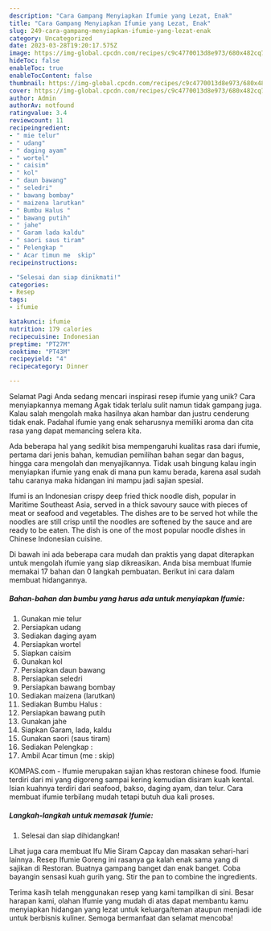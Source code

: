 ```yaml
---
description: "Cara Gampang Menyiapkan Ifumie yang Lezat, Enak"
title: "Cara Gampang Menyiapkan Ifumie yang Lezat, Enak"
slug: 249-cara-gampang-menyiapkan-ifumie-yang-lezat-enak
category: Uncategorized
date: 2023-03-28T19:20:17.575Z
image: https://img-global.cpcdn.com/recipes/c9c4770013d8e973/680x482cq70/ifumie-foto-resep-utama.jpg
hideToc: false
enableToc: true
enableTocContent: false
thumbnail: https://img-global.cpcdn.com/recipes/c9c4770013d8e973/680x482cq70/ifumie-foto-resep-utama.jpg
cover: https://img-global.cpcdn.com/recipes/c9c4770013d8e973/680x482cq70/ifumie-foto-resep-utama.jpg
author: Admin
authorAv: notfound
ratingvalue: 3.4
reviewcount: 11
recipeingredient:
- " mie telur"
- " udang"
- " daging ayam"
- " wortel"
- " caisim"
- " kol"
- " daun bawang"
- " seledri"
- " bawang bombay"
- " maizena larutkan"
- " Bumbu Halus "
- " bawang putih"
- " jahe"
- " Garam lada kaldu"
- " saori saus tiram"
- " Pelengkap "
- " Acar timun me  skip"
recipeinstructions:

- "Selesai dan siap dinikmati!"
categories:
- Resep
tags:
- ifumie

katakunci: ifumie 
nutrition: 179 calories
recipecuisine: Indonesian
preptime: "PT27M"
cooktime: "PT43M"
recipeyield: "4"
recipecategory: Dinner

---
```



Selamat Pagi Anda sedang mencari inspirasi resep ifumie yang unik? Cara menyiapkannya memang Agak tidak terlalu sulit namun tidak gampang juga. Kalau salah mengolah maka hasilnya akan hambar dan justru cenderung tidak enak. Padahal ifumie yang enak seharusnya memiliki aroma dan cita rasa yang dapat memancing selera kita.


Ada beberapa hal yang sedikit bisa mempengaruhi kualitas rasa dari ifumie, pertama dari jenis bahan, kemudian pemilihan bahan segar dan bagus, hingga cara mengolah dan menyajikannya. Tidak usah bingung kalau ingin menyiapkan ifumie yang enak di mana pun kamu berada, karena asal sudah tahu caranya maka hidangan ini mampu jadi sajian spesial.

Ifumi is an Indonesian crispy deep fried thick noodle dish, popular in Maritime Southeast Asia, served in a thick savoury sauce with pieces of meat or seafood and vegetables. The dishes are to be served hot while the noodles are still crisp until the noodles are softened by the sauce and are ready to be eaten. The dish is one of the most popular noodle dishes in Chinese Indonesian cuisine.


Di bawah ini ada beberapa cara mudah dan praktis yang dapat diterapkan untuk mengolah ifumie yang siap dikreasikan. Anda bisa membuat Ifumie memakai 17 bahan dan 0 langkah pembuatan. Berikut ini cara dalam membuat hidangannya.

<!--inarticleads1-->

##### Bahan-bahan dan bumbu yang harus ada untuk menyiapkan Ifumie:

1. Gunakan  mie telur
1. Persiapkan  udang
1. Sediakan  daging ayam
1. Persiapkan  wortel
1. Siapkan  caisim
1. Gunakan  kol
1. Persiapkan  daun bawang
1. Persiapkan  seledri
1. Persiapkan  bawang bombay
1. Sediakan  maizena (larutkan)
1. Sediakan  Bumbu Halus :
1. Persiapkan  bawang putih
1. Gunakan  jahe
1. Siapkan  Garam, lada, kaldu
1. Gunakan  saori (saus tiram)
1. Sediakan  Pelengkap :
1. Ambil  Acar timun (me : skip)


KOMPAS.com - Ifumie merupakan sajian khas restoran chinese food. Ifumie terdiri dari mi yang digoreng sampai kering kemudian disiram kuah kental. Isian kuahnya terdiri dari seafood, bakso, daging ayam, dan telur. Cara membuat ifumie terbilang mudah tetapi butuh dua kali proses. 

<!--inarticleads2-->

##### Langkah-langkah untuk memasak Ifumie:


1. Selesai dan siap dihidangkan!

Lihat juga cara membuat Ifu Mie Siram Capcay dan masakan sehari-hari lainnya. Resep Ifumie Goreng ini rasanya ga kalah enak sama yang di sajikan di Restoran. Buatnya gampang banget dan enak banget. Coba bayangin sensasi kuah gurih yang. Stir the pan to combine the ingredients. 

Terima kasih telah menggunakan resep yang kami tampilkan di sini. Besar harapan kami, olahan Ifumie yang mudah di atas dapat membantu kamu menyiapkan hidangan yang lezat untuk keluarga/teman ataupun menjadi ide untuk berbisnis kuliner. Semoga bermanfaat dan selamat mencoba!
